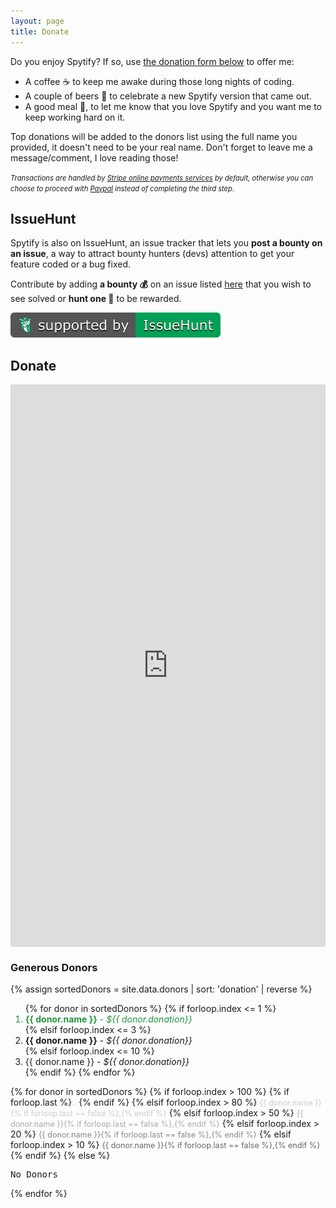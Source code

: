 ```yaml
---
layout: page
title: Donate
---
```


Do you enjoy Spytify? If so, use [the donation form below](#donate) to offer me:
- A coffee ☕ to keep me awake during those long nights of coding.
- A couple of beers 🍻 to celebrate a new Spytify version that came out.
- A good meal 🥩, to let me know that you love Spytify and you want me to keep working hard on it.

Top donations will be added to the donors list using the full name you provided, it doesn't need to be your real name. Don't forget to leave me a message/comment, I love reading those!

<i style="font-size:80%">Transactions are handled by <a href="https://stripe.com/en-ca">Stripe online payments services</a> by default, otherwise you can choose to proceed with <a href="https://www.paypal.com/ca/webapps/mpp/about">Paypal</a> instead of completing the third step.</i>

## IssueHunt
Spytify is also on IssueHunt, an issue tracker that lets you **post a bounty on an issue**, a way to attract bounty hunters (devs) attention to get your feature coded or a bug fixed.

Contribute by adding **a bounty 💰** on an issue listed [here](https://issuehunt.io/r/spytify/spy-spotify?tab=idle) that you wish to see solved or **hunt one 🦉** to be rewarded.

<a href="https://issuehunt.io/r/spytify/spy-spotify"><img src="./assets/images/isohunt_badge.svg" /></a>

## Donate

<article class="donate">
    <section style="display:flex;flex-direction:column;">
        <script src="https://donorbox.org/widget.js" paypalExpress="false"></script><iframe allowpaymentrequest="" frameborder="0" height="900px" name="donorbox" scrolling="no" seamless="seamless" src="https://donorbox.org/embed/spytify" style="width: auto; max-height:none!important"></iframe>
    </section>
    <section>
        <h3>Generous Donors</h3>
        {% assign sortedDonors = site.data.donors | sort: 'donation' | reverse %}
        <ol>
            {% for donor in sortedDonors %}
                {% if forloop.index <= 1 %}
                    <li style="color:#1E963C;"><strong>{{ donor.name }}</strong> - <em>${{ donor.donation}}</em></li>
                {% elsif forloop.index <= 3 %}
                    <li><strong>{{ donor.name }}</strong> - <em>${{ donor.donation}}</em></li>
                {% elsif forloop.index <= 10 %}
                    <li>{{ donor.name }} - <em>${{ donor.donation}}</em></li>
                {% endif %}
            {% endfor %}
        </ol>
        {% for donor in sortedDonors %}
            {% if forloop.index > 100 %}
                {% if forloop.last %}<span style="font-size:90%;color:#ccc;">...</span>{% endif %}
            {% elsif forloop.index > 80 %}
                <span style="font-size:90%;color:#ccc;">{{ donor.name }}{% if forloop.last == false %},{% endif %}</span>
            {% elsif forloop.index > 50 %}
                <span style="font-size:90%;color:#aaa;">{{ donor.name }}{% if forloop.last == false %},{% endif %}</span>
            {% elsif forloop.index > 20 %}
                <span style="font-size:90%;color:#888;">{{ donor.name }}{% if forloop.last == false %},{% endif %}</span>
            {% elsif forloop.index > 10 %}
                <span style="font-size:90%;color:#666;">{{ donor.name }}{% if forloop.last == false %},{% endif %}</span>
            {% endif %}
        {% else %}
            <pre>No Donors</pre>
        {% endfor %}
    </section>
</article>

